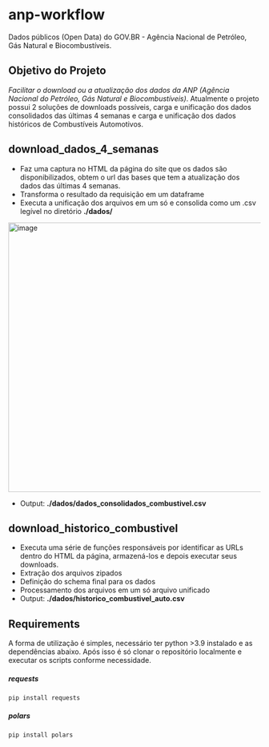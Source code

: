# anp-workflow
Dados públicos (Open Data) do GOV.BR - Agência Nacional de Petróleo, Gás Natural e Biocombustíveis.

## Objetivo do Projeto

*Facilitar o download ou a atualização dos dados da ANP (Agência Nacional do Petróleo, Gás Natural e Biocombustíveis)*. Atualmente o projeto possui 2 soluções de downloads possíveis, carga e unificação dos dados consolidados das últimas 4 semanas e carga e unificação dos dados históricos de Combustíveis Automotivos.

## **download_dados_4_semanas**
- Faz uma captura no HTML da página do site que os dados são disponibilizados, obtem o url das bases que tem a atualização dos dados das últimas 4 semanas.
- Transforma o resultado da requisição em um dataframe
- Executa a unificação dos arquivos em um só e consolida como um .csv legível no diretório **./dados/**
<img width="538" alt="image" src="https://github.com/Matheusups/anp-workflow/assets/69797535/f8084826-2b94-43de-8acf-af833c835df2">

- Output: **./dados/dados_consolidados_combustivel.csv**

## **download_historico_combustivel**
- Executa uma série de funções responsáveis por identificar as URLs dentro do HTML da página, armazená-los e depois executar seus downloads.
- Extração dos arquivos zipados
- Definição do schema final para os dados
- Processamento dos arquivos em um só arquivo unificado
- Output: **./dados/historico_combustivel_auto.csv**


## Requirements

A forma de utilização é simples, necessário ter python >3.9 instalado e as dependências abaixo. Após isso é só clonar o repositório localmente e executar os scripts conforme necessidade.

##### requests
```
pip install requests
```

##### polars
```
pip install polars
```
